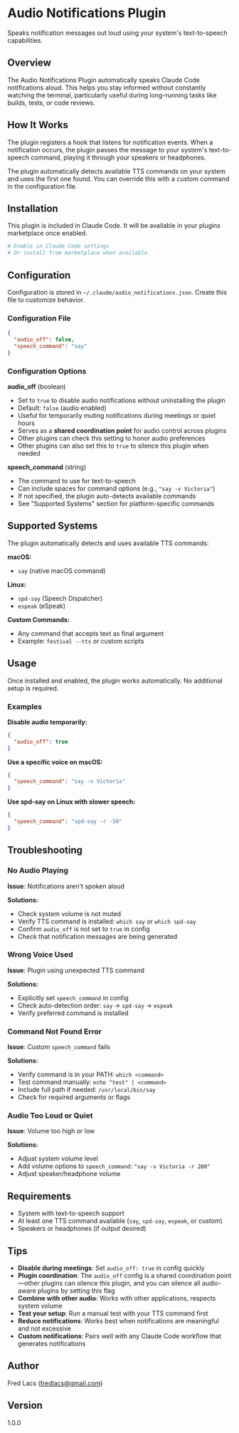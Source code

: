 # Audio Notifications Plugin

Speaks notification messages out loud using your system's text-to-speech capabilities.

## Overview

The Audio Notifications Plugin automatically speaks Claude Code notifications aloud. This helps you stay informed without constantly watching the terminal, particularly useful during long-running tasks like builds, tests, or code reviews.

## How It Works

The plugin registers a hook that listens for notification events. When a notification occurs, the plugin passes the message to your system's text-to-speech command, playing it through your speakers or headphones.

The plugin automatically detects available TTS commands on your system and uses the first one found. You can override this with a custom command in the configuration file.

## Installation

This plugin is included in Claude Code. It will be available in your plugins marketplace once enabled.

```bash
# Enable in Claude Code settings
# Or install from marketplace when available
```

## Configuration

Configuration is stored in `~/.claude/audio_notifications.json`. Create this file to customize behavior.

### Configuration File

```json
{
  "audio_off": false,
  "speech_command": "say"
}
```

### Configuration Options

**audio_off** (boolean)
- Set to `true` to disable audio notifications without uninstalling the plugin
- Default: `false` (audio enabled)
- Useful for temporarily muting notifications during meetings or quiet hours
- Serves as a **shared coordination point** for audio control across plugins
- Other plugins can check this setting to honor audio preferences
- Other plugins can also set this to `true` to silence this plugin when needed

**speech_command** (string)
- The command to use for text-to-speech
- Can include spaces for command options (e.g., `"say -v Victoria"`)
- If not specified, the plugin auto-detects available commands
- See "Supported Systems" section for platform-specific commands

## Supported Systems

The plugin automatically detects and uses available TTS commands:

**macOS:**
- `say` (native macOS command)

**Linux:**
- `spd-say` (Speech Dispatcher)
- `espeak` (eSpeak)

**Custom Commands:**
- Any command that accepts text as final argument
- Example: `festival --tts` or custom scripts

## Usage

Once installed and enabled, the plugin works automatically. No additional setup is required.

### Examples

**Disable audio temporarily:**
```json
{
  "audio_off": true
}
```

**Use a specific voice on macOS:**
```json
{
  "speech_command": "say -v Victoria"
}
```

**Use spd-say on Linux with slower speech:**
```json
{
  "speech_command": "spd-say -r -50"
}
```

## Troubleshooting

### No Audio Playing

**Issue**: Notifications aren't spoken aloud

**Solutions:**
- Check system volume is not muted
- Verify TTS command is installed: `which say` or `which spd-say`
- Confirm `audio_off` is not set to `true` in config
- Check that notification messages are being generated

### Wrong Voice Used

**Issue**: Plugin using unexpected TTS command

**Solutions:**
- Explicitly set `speech_command` in config
- Check auto-detection order: `say` → `spd-say` → `espeak`
- Verify preferred command is installed

### Command Not Found Error

**Issue**: Custom `speech_command` fails

**Solutions:**
- Verify command is in your PATH: `which <command>`
- Test command manually: `echo "test" | <command>`
- Include full path if needed: `/usr/local/bin/say`
- Check for required arguments or flags

### Audio Too Loud or Quiet

**Issue**: Volume too high or low

**Solutions:**
- Adjust system volume level
- Add volume options to `speech_command`: `"say -v Victoria -r 200"`
- Adjust speaker/headphone volume

## Requirements

- System with text-to-speech support
- At least one TTS command available (`say`, `spd-say`, `espeak`, or custom)
- Speakers or headphones (if output desired)

## Tips

- **Disable during meetings**: Set `audio_off: true` in config quickly
- **Plugin coordination**: The `audio_off` config is a shared coordination point—other plugins can silence this plugin, and you can silence all audio-aware plugins by setting this flag
- **Combine with other audio**: Works with other applications, respects system volume
- **Test your setup**: Run a manual test with your TTS command first
- **Reduce notifications**: Works best when notifications are meaningful and not excessive
- **Custom notifications**: Pairs well with any Claude Code workflow that generates notifications

## Author

Fred Lacs (fredlacs@gmail.com)

## Version

1.0.0
